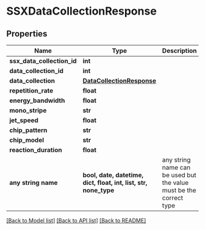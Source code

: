 # SSXDataCollectionResponse


## Properties
Name | Type | Description | Notes
------------ | ------------- | ------------- | -------------
**ssx_data_collection_id** | **int** |  | 
**data_collection_id** | **int** |  | 
**data_collection** | [**DataCollectionResponse**](DataCollectionResponse.md) |  | 
**repetition_rate** | **float** |  | [optional] 
**energy_bandwidth** | **float** |  | [optional] 
**mono_stripe** | **str** |  | [optional] 
**jet_speed** | **float** |  | [optional] 
**chip_pattern** | **str** |  | [optional] 
**chip_model** | **str** |  | [optional] 
**reaction_duration** | **float** |  | [optional] 
**any string name** | **bool, date, datetime, dict, float, int, list, str, none_type** | any string name can be used but the value must be the correct type | [optional]

[[Back to Model list]](../README.md#documentation-for-models) [[Back to API list]](../README.md#documentation-for-api-endpoints) [[Back to README]](../README.md)


